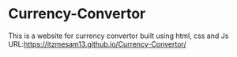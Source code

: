 # Currency-Convertor
This is a website for currency convertor built using html, css and Js
<br>
URL:https://itzmesam13.github.io/Currency-Convertor/
